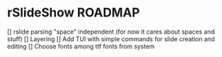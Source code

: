 # rSlideShow ROADMAP

[] rslide parsing "space" independent (for now it cares about spaces and stuff)
[] Layering
[] Add TUI with simple commands for slide creation and editing
[] Choose fonts among ttf fonts from system